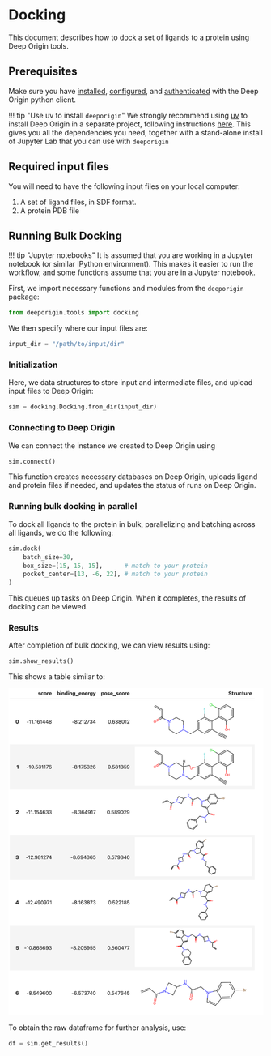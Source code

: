 # Docking

This document describes how to [dock](https://en.wikipedia.org/wiki/Docking_(molecular)) a set of ligands to a protein  using Deep Origin tools. 

## Prerequisites 

Make sure you have [installed](../../install.md), [configured](../../configure.md), and [authenticated](../../how-to/auth.md) with the Deep Origin python client.

!!! tip "Use uv to install `deeporigin`" 
    We strongly recommend using [uv](https://docs.astral.sh/uv/) to install Deep Origin in a separate project, following instructions [here](../../install.md#using-uv-to-set-up-deeporigin-on-your-computer). This gives you all the dependencies you need, together with a stand-alone install of Jupyter Lab that you can use with `deeporigin`




## Required input files 

You will need to have the following input files on your local computer:

1. A set of ligand files, in SDF format.
2. A protein PDB file 


## Running Bulk Docking

!!! tip "Jupyter notebooks"
    It is assumed that you are working in a Jupyter notebook (or similar IPython environment). This makes it easier to run the workflow, and some functions assume that you are in a Jupyter notebook.

First, we import necessary functions and modules from the `deeporigin` package:

```python
from deeporigin.tools import docking
```

We then specify where our input files are:

```python
input_dir = "/path/to/input/dir"
```

### Initialization

Here, we data structures to store input and intermediate files, and upload input files to Deep Origin:

```python
sim = docking.Docking.from_dir(input_dir)
```


### Connecting to Deep Origin

We can connect the instance we created to Deep Origin using

```python
sim.connect()
```


This function creates necessary databases on Deep Origin, uploads ligand and protein files if needed, and updates the status of runs on Deep Origin.





### Running bulk docking in parallel

To dock all ligands to the protein in bulk, parallelizing and batching across all ligands, we do the following:



```python
sim.dock(
    batch_size=30,
    box_size=[15, 15, 15],      # match to your protein
    pocket_center=[13, -6, 22], # match to your protein
)
```

This queues up tasks on Deep Origin. When it completes, the results of docking can be viewed.



### Results

After completion of bulk docking, we can view results using:

```python
sim.show_results()
```  

This shows a table similar to:

![Docking results](../../images/tools/docking-results.png)

To obtain the raw dataframe for further analysis, use:

```python
df = sim.get_results()
```